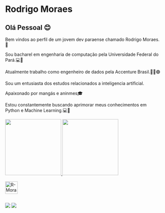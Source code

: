 # Rodrigo Moraes


## Olá Pessoal :blush:
Bem vindos ao perfil de um jovem dev paraense chamado Rodrigo Moraes.:hugs:

Sou bacharel em engenharia de computação pela Universidade Federal do Pará.:computer::red_circle:

Atualmente trabalho como engenheiro de dados pela Accenture Brasil.:technologist::purple_circle:

Sou um entusiasta dos estudos relacionados a inteligencia artificial.

Apaixonado por mangás e aninmes:mortar_board:

Estou constantemente buscando aprimorar meus conhecimentos em Python e Machine Learning.:computer::muscle:
<div>
  <a href='https://github.com/R-Moraes'>
  <img height="180em" src="https://github-readme-stats.vercel.app/api?username=R-Moraes&show_icons=true&theme=dracula&include_all_commits=true&count_private=true"/>
  <img height="180em" src="https://github-readme-stats.vercel.app/api/top-langs/?username=R-Moraes&layout=compact&langs_count=16&theme=dracula"/>
</div>

<div style="display: inline_block"><br>
  <img align="center" alt="R-Moraes-Python" height="40" width="40" src="https://raw.githubusercontent.com/jmnote/z-icons/master/svg/python.svg"/>
</div>

##  

<div>
  <a href="mailto:igo.moraes07@gmail.com"><img src="https://img.shields.io/badge/Gmail-D14836?style=for-the-badge&logo=gmail&logoColor=white" target="_blank"/></a>
  <a href="https://www.linkedin.com/in/rodrigo-moraes-041455198/"><img src="https://img.shields.io/badge/LinkedIn-0077B5?style=for-the-badge&logo=linkedin&logoColor=white" target="_blank"/></a>
</div>

